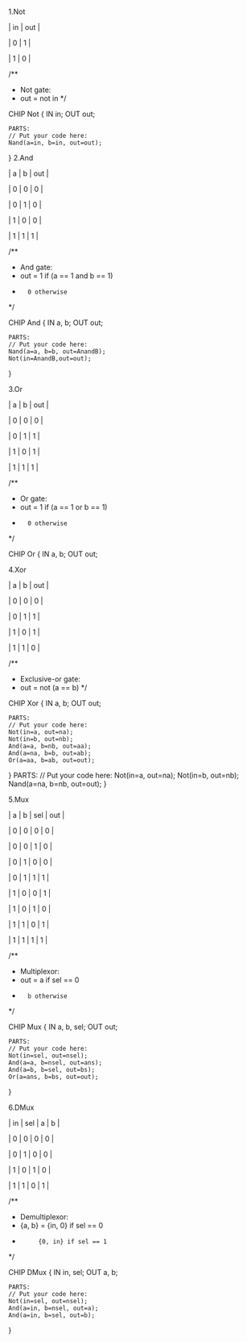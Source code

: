 1.Not

|  in   |  out  |<p>
|   0   |   1   |<p>
|   1   |   0   |<p>

/**
 * Not gate:
 * out = not in
 */

CHIP Not {
    IN in;
    OUT out;

    PARTS:
    // Put your code here:
    Nand(a=in, b=in, out=out);
}
2.And

|   a   |   b   |  out  |<p>
|   0   |   0   |   0   |<p>
|   0   |   1   |   0   |<p>
|   1   |   0   |   0   |<p>
|   1   |   1   |   1   |<p>

/**
 * And gate: 
 * out = 1 if (a == 1 and b == 1)
 *       0 otherwise
 */

CHIP And {
    IN a, b;
    OUT out;

    PARTS:
    // Put your code here:
    Nand(a=a, b=b, out=AnandB);
    Not(in=AnandB,out=out);
}

3.Or

|   a   |   b   |  out  |<p>
|   0   |   0   |   0   |<p>
|   0   |   1   |   1   |<p>
|   1   |   0   |   1   |<p>
|   1   |   1   |   1   |<p>

/**
 * Or gate:
 * out = 1 if (a == 1 or b == 1)
 *       0 otherwise
 */

CHIP Or {
    IN a, b;
    OUT out;

4.Xor

|   a   |   b   |  out  |<p>
|   0   |   0   |   0   |<p>
|   0   |   1   |   1   |<p>
|   1   |   0   |   1   |<p>
|   1   |   1   |   0   |<p>

/**
 * Exclusive-or gate:
 * out = not (a == b)
 */

CHIP Xor {
    IN a, b;
    OUT out;

    PARTS:
    // Put your code here:
    Not(in=a, out=na);
    Not(in=b, out=nb);
    And(a=a, b=nb, out=aa);
    And(a=na, b=b, out=ab);
    Or(a=aa, b=ab, out=out);
}
    PARTS:
    // Put your code here:
    Not(in=a, out=na);
    Not(in=b, out=nb);
    Nand(a=na, b=nb, out=out);
}

5.Mux

|   a   |   b   |  sel  |  out  |<p>
|   0   |   0   |   0   |   0   |<p>
|   0   |   0   |   1   |   0   |<p>
|   0   |   1   |   0   |   0   |<p>
|   0   |   1   |   1   |   1   |<p>
|   1   |   0   |   0   |   1   |<p>
|   1   |   0   |   1   |   0   |<p>
|   1   |   1   |   0   |   1   |<p>
|   1   |   1   |   1   |   1   |<p>

/** 
 * Multiplexor:
 * out = a if sel == 0
 *       b otherwise
 */

CHIP Mux {
    IN a, b, sel;
    OUT out;

    PARTS:
    // Put your code here:
    Not(in=sel, out=nsel);
    And(a=a, b=nsel, out=ans);
    And(a=b, b=sel, out=bs);
    Or(a=ans, b=bs, out=out);
}

6.DMux

|  in   |  sel  |   a   |   b   |<p>
|   0   |   0   |   0   |   0   |<p>
|   0   |   1   |   0   |   0   |<p>
|   1   |   0   |   1   |   0   |<p>
|   1   |   1   |   0   |   1   |<p>

/**
 * Demultiplexor:
 * {a, b} = {in, 0} if sel == 0
 *          {0, in} if sel == 1
 */

CHIP DMux {
    IN in, sel;
    OUT a, b;

    PARTS:
    // Put your code here:
    Not(in=sel, out=nsel);
    And(a=in, b=nsel, out=a);
    And(a=in, b=sel, out=b);
}
